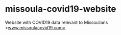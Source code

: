 # missoula-covid19-website
Website with COVID19 data relevant to Missoulians
<www.missoulacovid19.com>
